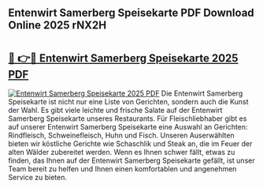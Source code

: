 ## Entenwirt Samerberg Speisekarte PDF Download Online 2025 rNX2H

# <h2><a href="http://gcbtmd.nevu.top/?p=Entenwirt+Samerberg+Speisekarte">🔗 👉🔴 Entenwirt Samerberg Speisekarte 2025 PDF</a></h2>

[![Entenwirt Samerberg Speisekarte 2025 PDF](https://i.imgur.com/dBaPXMq.png)](http://gcbtmd.nevu.top/?p=Entenwirt+Samerberg+Speisekarte)
Die Entenwirt Samerberg Speisekarte ist nicht nur eine Liste von Gerichten, sondern auch die Kunst der Wahl. Es gibt viele leichte und frische Salate auf der Entenwirt Samerberg Speisekarte unseres Restaurants. Für Fleischliebhaber gibt es auf unserer Entenwirt Samerberg Speisekarte eine Auswahl an Gerichten: Rindfleisch, Schweinefleisch, Huhn und Fisch. Unseren Auserwählten bieten wir köstliche Gerichte wie Schaschlik und Steak an, die im Feuer der alten Wälder zubereitet werden. Wenn es Ihnen schwer fällt, etwas zu finden, das Ihnen auf der Entenwirt Samerberg Speisekarte gefällt, ist unser Team bereit zu helfen und Ihnen einen komfortablen und angenehmen Service zu bieten.
